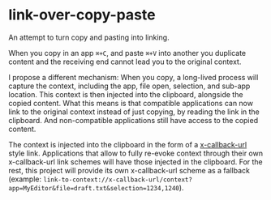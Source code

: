 # link-over-copy-paste

An attempt to turn copy and pasting into linking.

When you copy in an app `⌘+C`, and paste `⌘+V` into another you duplicate content and the receiving end cannot lead you to the original context.

I propose a different mechanism: When you copy, a long-lived process will capture the context, including the app, file open, selection, and sub-app location. This context is then injected into the clipboard, alongside the copied content. What this means is that compatible applications can now link to the original context instead of just copying, by reading the link in the clipboard. And non-compatible applications still have access to the copied content.

The context is injected into the clipboard in the form of a [x-callback-url](http://x-callback-url.com/) style link. Applications that allow to fully re-evoke context through their own x-callback-url link schemes will have those injected in the clipboard. For the rest, this project will provide its own x-callback-url scheme as a fallback (example: `link-to-context://x-callback-url/context?app=MyEditor&file=draft.txt&selection=1234,1240`).
